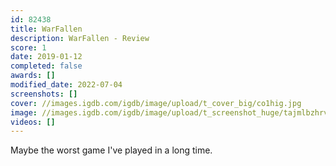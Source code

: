 ```yaml
---
id: 82438
title: WarFallen
description: WarFallen - Review
score: 1
date: 2019-01-12
completed: false
awards: []
modified_date: 2022-07-04
screenshots: []
cover: //images.igdb.com/igdb/image/upload/t_cover_big/co1hig.jpg
image: //images.igdb.com/igdb/image/upload/t_screenshot_huge/tajmlbzhrv8jho3amtpj.jpg
videos: []
---
```

Maybe the worst game I've played in a long time.